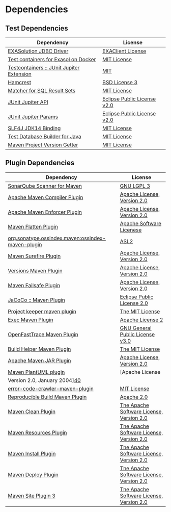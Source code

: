 <!-- @formatter:off -->
# Dependencies

## Test Dependencies

| Dependency                                     | License                           |
| ---------------------------------------------- | --------------------------------- |
| [EXASolution JDBC Driver][0]                   | [EXAClient License][1]            |
| [Test containers for Exasol on Docker][2]      | [MIT License][3]                  |
| [Testcontainers :: JUnit Jupiter Extension][4] | [MIT][5]                          |
| [Hamcrest][6]                                  | [BSD License 3][7]                |
| [Matcher for SQL Result Sets][8]               | [MIT License][9]                  |
| [JUnit Jupiter API][10]                        | [Eclipse Public License v2.0][11] |
| [JUnit Jupiter Params][10]                     | [Eclipse Public License v2.0][11] |
| [SLF4J JDK14 Binding][12]                      | [MIT License][13]                 |
| [Test Database Builder for Java][14]           | [MIT License][15]                 |
| [Maven Project Version Getter][16]             | [MIT License][17]                 |

## Plugin Dependencies

| Dependency                                              | License                                                        |
| ------------------------------------------------------- | -------------------------------------------------------------- |
| [SonarQube Scanner for Maven][18]                       | [GNU LGPL 3][19]                                               |
| [Apache Maven Compiler Plugin][20]                      | [Apache License, Version 2.0][21]                              |
| [Apache Maven Enforcer Plugin][22]                      | [Apache License, Version 2.0][21]                              |
| [Maven Flatten Plugin][23]                              | [Apache Software Licenese][21]                                 |
| [org.sonatype.ossindex.maven:ossindex-maven-plugin][24] | [ASL2][25]                                                     |
| [Maven Surefire Plugin][26]                             | [Apache License, Version 2.0][21]                              |
| [Versions Maven Plugin][27]                             | [Apache License, Version 2.0][21]                              |
| [Maven Failsafe Plugin][28]                             | [Apache License, Version 2.0][21]                              |
| [JaCoCo :: Maven Plugin][29]                            | [Eclipse Public License 2.0][30]                               |
| [Project keeper maven plugin][31]                       | [The MIT License][32]                                          |
| [Exec Maven Plugin][33]                                 | [Apache License 2][21]                                         |
| [OpenFastTrace Maven Plugin][34]                        | [GNU General Public License v3.0][35]                          |
| [Build Helper Maven Plugin][36]                         | [The MIT License][37]                                          |
| [Apache Maven JAR Plugin][38]                           | [Apache License, Version 2.0][21]                              |
| [Maven PlantUML plugin][39]                             | [Apache License
                Version 2.0, January 2004][40] |
| [error-code-crawler-maven-plugin][41]                   | [MIT License][42]                                              |
| [Reproducible Build Maven Plugin][43]                   | [Apache 2.0][25]                                               |
| [Maven Clean Plugin][44]                                | [The Apache Software License, Version 2.0][25]                 |
| [Maven Resources Plugin][45]                            | [The Apache Software License, Version 2.0][25]                 |
| [Maven Install Plugin][46]                              | [The Apache Software License, Version 2.0][25]                 |
| [Maven Deploy Plugin][47]                               | [The Apache Software License, Version 2.0][25]                 |
| [Maven Site Plugin 3][48]                               | [The Apache Software License, Version 2.0][25]                 |

[0]: http://www.exasol.com
[1]: https://docs.exasol.com/db/latest/connect_exasol/drivers/jdbc.htm
[2]: https://github.com/exasol/exasol-testcontainers/
[3]: https://github.com/exasol/exasol-testcontainers/blob/main/LICENSE
[4]: https://testcontainers.org
[5]: http://opensource.org/licenses/MIT
[6]: http://hamcrest.org/JavaHamcrest/
[7]: http://opensource.org/licenses/BSD-3-Clause
[8]: https://github.com/exasol/hamcrest-resultset-matcher/
[9]: https://github.com/exasol/hamcrest-resultset-matcher/blob/main/LICENSE
[10]: https://junit.org/junit5/
[11]: https://www.eclipse.org/legal/epl-v20.html
[12]: http://www.slf4j.org
[13]: http://www.opensource.org/licenses/mit-license.php
[14]: https://github.com/exasol/test-db-builder-java/
[15]: https://github.com/exasol/test-db-builder-java/blob/main/LICENSE
[16]: https://github.com/exasol/maven-project-version-getter/
[17]: https://github.com/exasol/maven-project-version-getter/blob/main/LICENSE
[18]: http://sonarsource.github.io/sonar-scanner-maven/
[19]: http://www.gnu.org/licenses/lgpl.txt
[20]: https://maven.apache.org/plugins/maven-compiler-plugin/
[21]: https://www.apache.org/licenses/LICENSE-2.0.txt
[22]: https://maven.apache.org/enforcer/maven-enforcer-plugin/
[23]: https://www.mojohaus.org/flatten-maven-plugin/
[24]: https://sonatype.github.io/ossindex-maven/maven-plugin/
[25]: http://www.apache.org/licenses/LICENSE-2.0.txt
[26]: https://maven.apache.org/surefire/maven-surefire-plugin/
[27]: https://www.mojohaus.org/versions-maven-plugin/
[28]: https://maven.apache.org/surefire/maven-failsafe-plugin/
[29]: https://www.jacoco.org/jacoco/trunk/doc/maven.html
[30]: https://www.eclipse.org/legal/epl-2.0/
[31]: https://github.com/exasol/project-keeper/
[32]: https://github.com/exasol/project-keeper/blob/main/LICENSE
[33]: https://www.mojohaus.org/exec-maven-plugin
[34]: https://github.com/itsallcode/openfasttrace-maven-plugin
[35]: https://www.gnu.org/licenses/gpl-3.0.html
[36]: http://www.mojohaus.org/build-helper-maven-plugin/
[37]: https://opensource.org/licenses/mit-license.php
[38]: https://maven.apache.org/plugins/maven-jar-plugin/
[39]: https://github.com/Huluvu424242/plantuml-maven-plugin
[40]: https://www.apache.org/licenses/LICENSE-2.0
[41]: https://github.com/exasol/error-code-crawler-maven-plugin/
[42]: https://github.com/exasol/error-code-crawler-maven-plugin/blob/main/LICENSE
[43]: http://zlika.github.io/reproducible-build-maven-plugin
[44]: http://maven.apache.org/plugins/maven-clean-plugin/
[45]: http://maven.apache.org/plugins/maven-resources-plugin/
[46]: http://maven.apache.org/plugins/maven-install-plugin/
[47]: http://maven.apache.org/plugins/maven-deploy-plugin/
[48]: http://maven.apache.org/plugins/maven-site-plugin/
